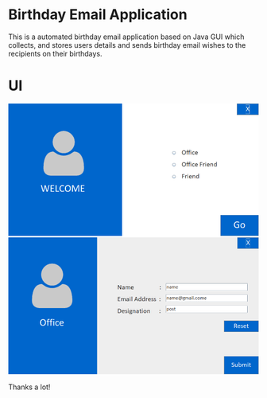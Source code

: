 # Birthday Email Application
This is a automated birthday email application based on Java GUI which collects, and stores users details and sends birthday email wishes to the recipients on their birthdays.

# UI 

![alt text](https://github.com/bumuthu/birthday-email-app/blob/master/GUI_image_1.png)
![alt text](https://github.com/bumuthu/birthday-email-app/blob/master/GUI_image_2.png)

Thanks a lot!
